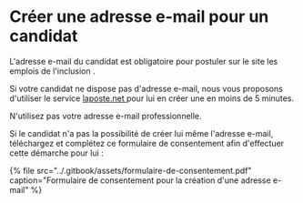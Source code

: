 # Créer une adresse e-mail pour un candidat

L'adresse e-mail du candidat est obligatoire pour postuler sur le site les emplois de l'inclusion .

Si votre candidat ne dispose pas d'adresse e-mail, nous vous proposons d'utiliser le service [laposte.net ](https://compte.laposte.net/inscription/index.do?srv_gestion=lapostefr)pour lui en créer une en moins de 5 minutes.

N'utilisez pas votre adresse e-mail professionnelle.

Si le candidat n'a pas la possibilité de créer lui même l'adresse e-mail, téléchargez et complétez ce formulaire de consentement afin d'effectuer cette démarche pour lui : 

{% file src="../.gitbook/assets/formulaire-de-consentement.pdf" caption="Formulaire de consentement pour la création d\'une adresse e-mail" %}

